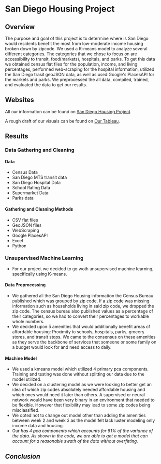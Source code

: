 # San Diego Housing Project

## Overview
The purpose and goal of this project is to determine where is San Diego would residents benefit the most from low-moderate income housing broken down by zipcode. We used a K-means model to analyze several different categories. The categories that we chose to focus on are accessibility to transit, food(markets), hospitals, and parks. To get this data we obtained census flat files for the population, income, and living percentages, performed web-scraping for the hospital information, utilized the San Diego trasit geoJSON data, as well as used Google's PlacesAPI for the markets and parks. We preprocessed the all data, compiled, trained, and evaluated the data to get our results.

## Websites

All our information can be found on [San Diego Housing Project](https://tsmtruong.github.io/final-project/index.html).


A rough draft of our visuals can be found on [Our Tableau](https://public.tableau.com/app/profile/rashaan3749/viz/Affordablehousingrough/Sheet8?publish=yes).

## Results
### Data Gathering and Cleaning
#### Data
- Census Data
- San Diego MTS transit data
- San Diego Hospital Data
- School Rating Data
- Supermarket Data
- Parks data
#### Gathering and Cleaning Methods
- CSV flat files
- GeoJSON files
- WebScraping
- Google PlacesAPI
- Excel
- Python

### Unsupervised Machine Learning
- For our project we decided to go woth unsupervised machine learning, specifically using K-means. 
#### Data Preprocessing
- We gathered all the San Diego Housing information the Census Bureau published which was grouped by zip code. If a zip code was missing information such as households living in said zip code, we dropped the zip code. The census bureau also published values as a percentage of their categories, so we had to convert their percentages to workable whole
numbers.
- We decided upon 5 amenities that would additionally benefit areas of affordable housing: Proximity to schools, hospitals, parks, grocery stores, and transit stops. We came to the consensus on these amenities as they serve the backbone of services that someone or some family on a budget would look for and need access to daily.
#### Machine Model
- We used a kmeans model which utilized 4 primary pca components. Training and testing was done without splitting our data due to the model utilized.
- We decided on a clustering model as we were looking to better get an idea of which zip codes absolutely needed affordable housing and which ones would need it later than others. A supervised or neural network would have been very binary in an environment that needed to be flexible. However that flexibility may lead to some zip codes being misclassified.
- We opted not to change out model other than adding the amenities between week 2 and week 3 as the model felt lack luster modeling only income data and housing.
- Our <I forget what this noun is> has 4 pca components which accounts for 81% of the variance of the data. As shown in the code, we are able to get a model that can account for a reasonable swath of the data without overfitting.

## Conclusion
